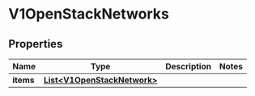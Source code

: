 # V1OpenStackNetworks

## Properties
Name | Type | Description | Notes
------------ | ------------- | ------------- | -------------
**items** | [**List&lt;V1OpenStackNetwork&gt;**](V1OpenStackNetwork.md) |  | 

